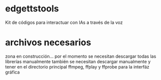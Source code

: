 # edgettstools
Kit de códigos para interactuar con IAs a través de la voz
# archivos necesarios
zona en construcción...
por el momento se necesitan descargar todas las librerías manualmente
también se necesitan descargar manualmente y tener en el directorio principal ffmpeg, ffplay y ffprobe para la interfáz gráfica

